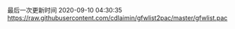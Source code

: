 最后一次更新时间 2020-09-10 04:30:35
https://raw.githubusercontent.com/cdlaimin/gfwlist2pac/master/gfwlist.pac

